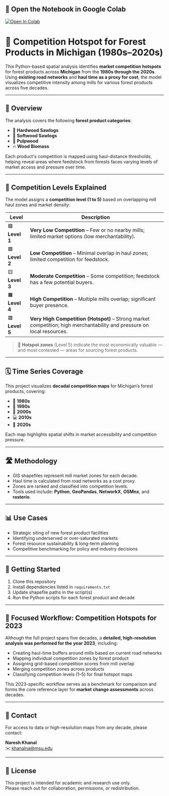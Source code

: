 ## 📘 Open the Notebook in Google Colab

[![Open In Colab](https://colab.research.google.com/assets/colab-badge.svg)](https://colab.research.google.com/github/Nishani53/Khanal_MSc_Thesis_MSU/blob/main/Khanal_MSU_project_Competition_Hotspots_1980s-2020s/Khanal_MSU_project_competition_hotspots_1980s-2020s.ipynb)

# 🌲 Competition Hotspot for Forest Products in Michigan (1980s–2020s)

This Python-based spatial analysis identifies **market competition hotspots** for forest products across **Michigan** from the **1980s through the 2020s**. Using **existing road networks** and **haul time as a proxy for cost**, the model visualizes competitive intensity among mills for various forest products across five decades.

---

## 📌 Overview

The analysis covers the following **forest product categories**:

- 🌳 **Hardwood Sawlogs**
- 🌲 **Softwood Sawlogs**
- 🧻 **Pulpwood**
- 🔥 **Wood Biomass**

Each product's competition is mapped using haul-distance thresholds, helping reveal areas where feedstock from forests faces varying levels of market access and pressure over time.

---

## 🏁 Competition Levels Explained

The model assigns a **competition level (1 to 5)** based on overlapping mill haul zones and market density:

| Level | Description |
|-------|-------------|
| 🟦 **Level 1** | **Very Low Competition** – Few or no nearby mills; limited market options (low merchantability). |
| 🟩 **Level 2** | **Low Competition** – Minimal overlap in haul zones; limited competition for feedstock. |
| 🟨 **Level 3** | **Moderate Competition** – Some competition; feedstock has a few potential buyers. |
| 🟧 **Level 4** | **High Competition** – Multiple mills overlap; significant buyer presence. |
| 🟥 **Level 5** | **Very High Competition (Hotspot)** – Strong market competition; high merchantability and pressure on local resources. |

> 🎯 **Hotspot zones** (Level 5) indicate the most economically valuable — and most contested — areas for sourcing forest products.

---

## 🗓️ Time Series Coverage

This project visualizes **decadal competition maps** for Michigan’s forest products, covering:

- 📼 **1980s**
- 📀 **1990s**
- 💾 **2000s**
- 💻 **2010s**
- 📱 **2020s**

Each map highlights spatial shifts in market accessibility and competition pressure.

---

## 🛣️ Methodology

- GIS shapefiles represent mill market zones for each decade.
- Haul time is calculated from road networks as a cost proxy.
- Zones are ranked and classified into competition levels.
- Tools used include: **Python**, **GeoPandas**, **NetworkX**, **OSMnx**, and **rasterio**.

---

## 📊 Use Cases

- Strategic siting of new forest product facilities  
- Identifying underserved or over-saturated markets  
- Forest resource sustainability & long-term planning  
- Competitive benchmarking for policy and industry decisions

---

## 🚀 Getting Started

1. Clone this repository  
2. Install dependencies listed in `requirements.txt`  
3. Update shapefile paths in the script(s)  
4. Run the Python scripts for each forest product and decade  

---

## 📘 Focused Workflow: Competition Hotspots for 2023

Although the full project spans five decades, a **detailed, high-resolution analysis was performed for the year 2023**, including:

- Creating haul-time buffers around mills based on current road networks  
- Mapping individual competition zones by forest product  
- Assigning grid-based competition scores from mill overlap  
- Merging competition zones across products  
- Classifying competition levels (1–5) for final hotspot maps  

This 2023-specific workflow serves as a benchmark for comparison and forms the core reference layer for **market change assessments** across decades.

---

## 📧 Contact

For access to data or high-resolution maps from any decade, please contact:

**Naresh Khanal**  
✉️ [khanalna@msu.edu](mailto:khanalna@msu.edu)

---

## 📎 License

This project is intended for academic and research use only.  
Please reach out for collaboration, permissions, or redistribution.
